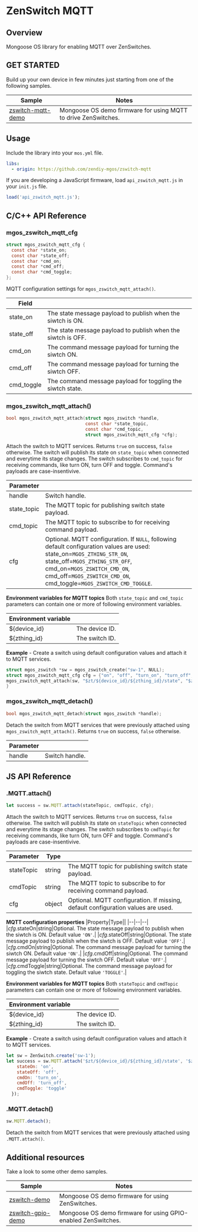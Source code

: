 # ZenSwitch MQTT
## Overview
Mongoose OS library for enabling MQTT over ZenSwitches.
## GET STARTED
Build up your own device in few minutes just starting from one of the following samples.

|Sample|Notes|
|--|--|
|[zswitch-mqtt-demo](https://github.com/zendiy-mgos/zswitch-mqtt-demo)|Mongoose OS demo firmware for using MQTT to drive ZenSwitches.|
## Usage
Include the library into your `mos.yml` file.
```yaml
libs:
  - origin: https://github.com/zendiy-mgos/zswitch-mqtt
```
If you are developing a JavaScript firmware, load `api_zswitch_mqtt.js` in your `init.js` file.
```js
load('api_zswitch_mqtt.js');
```
## C/C++ API Reference
### mgos_zswitch_mqtt_cfg
```c
struct mgos_zswitch_mqtt_cfg {
  const char *state_on;
  const char *state_off;
  const char *cmd_on;
  const char *cmd_off;
  const char *cmd_toggle; 
};
```
MQTT configuration settings for `mgos_zswitch_mqtt_attach()`.

|Field||
|--|--|
|state_on|The state message payload to publish when the siwtch is ON.|
|state_off|The state message payload to publish when the siwtch is OFF.|
|cmd_on|The command message payload for turning the siwtch ON.|
|cmd_off|The command message payload for turning the siwtch OFF.|
|cmd_toggle|The command message payload for toggling the siwtch state.|
### mgos_zswitch_mqtt_attach()
```c
bool mgos_zswitch_mqtt_attach(struct mgos_zswitch *handle,
                              const char *state_topic,
                              const char *cmd_topic,
                              struct mgos_zswitch_mqtt_cfg *cfg);
```
Attach the switch to MQTT services. Returns `true` on success, `false` otherwise. The switch will publish its state on `state_topic` when connected and everytime its stage changes. The switch subscribes to `cmd_topic` for receiving commands, like turn ON, turn OFF and toggle. Command's payloads are case-insentivive.

|Parameter||
|--|--|
|handle|Switch handle.|
|state_topic|The MQTT topic for publishing switch state payload.|
|cmd_topic|The MQTT topic to subscribe to for receiving command payload.|
|cfg|Optional. MQTT configuration. If `NULL`, following default configuration values are used: state_on=`MGOS_ZTHING_STR_ON`, state_off=`MGOS_ZTHING_STR_OFF`, cmd_on=`MGOS_ZSWITCH_CMD_ON`, cmd_off=`MGOS_ZSWITCH_CMD_ON`, cmd_toggle=`MGOS_ZSWITCH_CMD_TOGGLE`.|

**Environment variables for MQTT topics**
Both `state_topic` and `cmd_topic` parameters can contain one or more of following environment variables.

|Environment variable||
|--|--|
|${device_id}|The device ID.|
|${zthing_id}|The switch ID.|

**Example** - Create a switch using default configuration values and attach it to MQTT services.
```c
struct mgos_zswitch *sw = mgos_zswitch_create("sw-1", NULL);
struct mgos_zswitch_mqtt_cfg cfg = {"on", "off", "turn_on", "turn_off", "toggle"};
mgos_zswitch_mqtt_attach(sw, "$zt/${device_id}/${zthing_id}/state", "$zt/${device_id}/${zthing_id}/cmd", &cfg);
}
```
### mgos_zswitch_mqtt_detach()
```c
bool mgos_zswitch_mqtt_detach(struct mgos_zswitch *handle);
```
Detach the switch from MQTT services that were previously attached using `mgos_zswitch_mqtt_attach()`. Returns `true` on success, `false` otherwise.

|Parameter||
|--|--|
|handle|Switch handle.|
## JS API Reference
### .MQTT.attach()
```js
let success = sw.MQTT.attach(stateTopic, cmdTopic, cfg);
```
Attach the switch to MQTT services. Returns `true` on success, `false` otherwise. The switch will publish its state on `stateTopic` when connected and everytime its stage changes. The switch subscribes to `cmdTopic` for receiving commands, like turn ON, turn OFF and toggle. Command's payloads are case-insentivive.

|Parameter|Type||
|--|--|--|
|stateTopic|string|The MQTT topic for publishing switch state payload.|
|cmdTopic|string|The MQTT topic to subscribe to for receiving command payload.|
|cfg|object|Optional. MQTT configuration. If missing, default configuration values are used.|

**MQTT configuration properties**
|Property|Type||
|--|--|--|
|*cfg*.stateOn|string|Optional. The state message payload to publish when the siwtch is ON. Default value `'ON'`.|
|*cfg*.stateOff|string|Optional. The state message payload to publish when the siwtch is OFF. Default value `'OFF'`.|
|*cfg*.cmdOn|string|Optional. The command message payload for turning the siwtch ON. Default value `'ON'`.|
|*cfg*.cmdOff|string|Optional. The command message payload for turning the siwtch OFF. Default value `'OFF'`.|
|*cfg*.cmdToggle|string|Optional. The command message payload for toggling the siwtch state. Default value `'TOGGLE'`.|

**Environment variables for MQTT topics**
Both `stateTopic` and `cmdTopic` parameters can contain one or more of following environment variables.

|Environment variable||
|--|--|
|${device_id}|The device ID.|
|${zthing_id}|The switch ID.|

**Example** - Create a switch using default configuration values and attach it to MQTT services.
```js
let sw = ZenSwitch.create('sw-1');
let success = sw.MQTT.attach('$zt/${device_id}/${zthing_id}/state', '$zt/${device_id}/${zthing_id}/cmd', {
    stateOn: 'on',
    stateOff: 'off',
    cmdOn: 'turn_on',
    cmdOff: 'turn_off',
    cmdToggle: 'toggle'
  });
```
### .MQTT.detach()
```js
sw.MQTT.detach();
```
Detach the switch from MQTT services that were previously attached using `.MQTT.attach()`.
## Additional resources
Take a look to some other demo samples.

|Sample|Notes|
|--|--|
|[zswitch-demo](https://github.com/zendiy-mgos/zswitch-demo)|Mongoose OS demo firmware for using ZenSwitches.|
|[zswitch-gpio-demo](https://github.com/zendiy-mgos/zswitch-gpio-demo)|Mongoose OS demo firmware for using GPIO-enabled ZenSwitches.|

